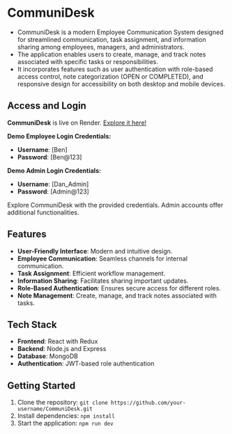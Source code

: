 # CommuniDesk

- CommuniDesk is a modern Employee Communication System designed for streamlined communication, task assignment, and information sharing among employees, managers, and administrators.  
- The application enables users to create, manage, and track notes associated with specific tasks or responsibilities.
- It incorporates features such as user authentication with role-based access control, note categorization (OPEN or COMPLETED), and responsive design for accessibility on both desktop and mobile devices.

## Access and Login

**CommuniDesk** is live on Render. [Explore it here!](https://communidesk.onrender.com/)

**Demo Employee Login Credentials:**
- **Username**: [Ben]
- **Password**: [Ben@123]

**Demo Admin Login Credentials:**
- **Username**: [Dan_Admin]
- **Password**: [Admin@123]

Explore CommuniDesk with the provided credentials. Admin accounts offer additional functionalities.

## Features

- **User-Friendly Interface**: Modern and intuitive design.
- **Employee Communication**: Seamless channels for internal communication.
- **Task Assignment**: Efficient workflow management.
- **Information Sharing**: Facilitates sharing important updates.
- **Role-Based Authentication**: Ensures secure access for different roles.
- **Note Management**: Create, manage, and track notes associated with tasks.

## Tech Stack

- **Frontend**: React with Redux
- **Backend**: Node.js and Express
- **Database**: MongoDB
- **Authentication**: JWT-based role authentication

## Getting Started

1. Clone the repository: `git clone https://github.com/your-username/CommuniDesk.git`
2. Install dependencies: `npm install`
3. Start the application: `npm run dev`


